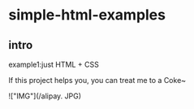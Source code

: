 # simple-html-examples

## intro

example1:just HTML + CSS 

If this project helps you, you can treat me to a Coke~

!["IMG"](/alipay. JPG)
